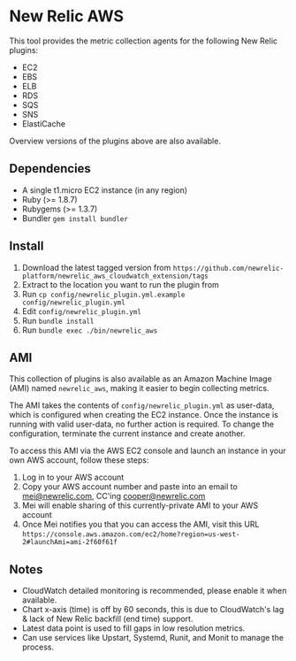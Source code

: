 # New Relic AWS

This tool provides the metric collection agents for the following New Relic plugins:

- EC2
- EBS
- ELB
- RDS
- SQS
- SNS
- ElastiCache

Overview versions of the plugins above are also available.

## Dependencies
- A single t1.micro EC2 instance (in any region)
- Ruby (>= 1.8.7)
- Rubygems (>= 1.3.7)
- Bundler `gem install bundler`

## Install
1. Download the latest tagged version from `https://github.com/newrelic-platform/newrelic_aws_cloudwatch_extension/tags`
2. Extract to the location you want to run the plugin from
3. Run `cp config/newrelic_plugin.yml.example config/newrelic_plugin.yml`
4. Edit `config/newrelic_plugin.yml`
5. Run `bundle install`
6. Run `bundle exec ./bin/newrelic_aws`

## AMI
This collection of plugins is also available as an Amazon Machine Image (AMI) named `newrelic_aws`, making it easier to begin collecting metrics.

The AMI takes the contents of `config/newrelic_plugin.yml` as user-data, which is configured when creating the EC2 instance.
Once the instance is running with valid user-data, no further action is required.
To change the configuration, terminate the current instance and create another.

To access this AMI via the AWS EC2 console and launch an instance in your own AWS account, follow these steps:
1. Log in to your AWS account
2. Copy your AWS account number and paste into an email to mei@newrelic.com, CC'ing cooper@newrelic.com
3. Mei will enable sharing of this currently-private AMI to your AWS account
4. Once Mei notifies you that you can access the AMI, visit this URL `https://console.aws.amazon.com/ec2/home?region=us-west-2#launchAmi=ami-2f60f61f`

## Notes

- CloudWatch detailed monitoring is recommended, please enable it when available.
- Chart x-axis (time) is off by 60 seconds, this is due to CloudWatch's lag & lack of New Relic backfill (end time) support.
- Latest data point is used to fill gaps in low resolution metrics.
- Can use services like Upstart, Systemd, Runit, and Monit to manage the process.
